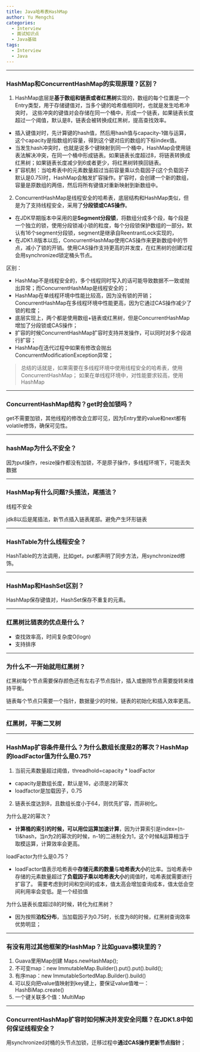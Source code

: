 ```yaml
---
title: Java哈希表HashMap
author: Yu Mengchi
categories:
  - Interview 
  - 面试知识点
  - Java基础
tags:
  - Interview
  - Java
---
```



---
### HashMap和ConcurrentHashMap的实现原理？区别？
1. HashMap底层是**基于数组和链表或者红黑树**实现的，数组的每个位置是一个Entry类型，用于存储键值对，当多个键的哈希值相同时，也就是发生哈希冲突时，
这些冲突的键值对会存储在同一个桶中，形成一个链表，如果链表长度超过一个阈值，默认是8，链表会被转换成红黑树，提高查找效率。 
 - 插入键值对时，先计算键的hash值，然后用hash值与capacity-1做与运算，这个capacity是指数组的容量，得到这个键对应的数组的下标index值。
 - 当发生hash冲突时，也就是说多个键映射到同一个桶中，HashMap会使用链表法解决冲突，在同一个桶中形成链表。如果链表长度超过8，将链表转换成红黑树；如果链表长度减少到6或者更少，将红黑树转换回链表。
 - 扩容机制：当哈希表中的元素数量超过当前容量乘以负载因子(这个负载因子默认是0.75)时，HashMap会触发扩容操作。扩容时，会创建一个新的数组，容量是原数组的两倍，然后将所有键值对重新映射到新数组中。
2. ConcurrentHashMap是线程安全的哈希表，底层结构和HashMap类似，但是为了支持线程安全，采用了**分段锁或CAS操作**。
 - 在JDK早期版本中采用的是**Segment分段锁**，将数组分成多个段，每个段是一个独立的锁，使用分段锁减小锁的粒度，每个分段锁保护数组的一部分。默认有16个segment分段锁，segment是继承自ReentrantLock实现的，
 - 在JDK1.8版本以后，ConcurrentHashMap使用CAS操作来更新数组中的节点，减小了锁的开销。使用CAS操作支持更高的并发度，在红黑树的创建过程会用synchronized锁定桶头节点。

区别：
* HashMap不是线程安全的，多个线程同时写入的话可能导致数据不一致或抛出异常；而ConcurrentHashMap是线程安全的；
* HashMap在单线程环境中性能比较高，因为没有锁的开销；ConcurrentHashMap在多线程环境中性能更高，因为它通过CAS操作减少了锁的粒度；
* 底层实现上，两个都是使用数组+链表或红黑树，但是ConcurrentHashMap增加了分段锁或CAS操作；
* 扩容的时候ConcurrentHashMap扩容时支持并发操作，可以同时对多个段进行扩容；
* HashMap在迭代过程中如果有修改会抛出ConcurrentModificationException异常；

> 总结的话就是，如果需要在多线程环境中使用线程安全的哈希表，使用ConcurrentHashMap； 如果在单线程环境中，对性能要求较高，使用HashMap

---
### ConcurrentHashMap结构？get时会加锁吗？
get不需要加锁，其他线程的修改会立即可见，因为Entry里的value和next都有volatile修饰，确保可见性。

---
### hashMap为什么不安全？
因为put操作，resize操作都没有加锁，不是原子操作，多线程环境下，可能丢失数据

---
### HashMap有什么问题?头插法，尾插法？
线程不安全

jdk8以后是尾插法，新节点插入链表尾部。避免产生环形链表

---
### HashTable为什么线程安全？
HashTable的方法调用，比如get，put都声明了同步方法，用synchronized修饰。

---
### HashMap和HashSet区别？
HashMap保存键值对，HashSet保存不重复的元素。

---
### 红黑树比链表的优点是什么？
- 查找效率高，时间复杂度O(logn)
- 支持排序

---
### 为什么不一开始就用红黑树？
红黑树每个节点需要保存颜色还有左右子节点指针，插入或删除节点需要旋转来维持平衡。

链表每个节点只需要一个指针，数据量少的时候，链表的初始化和插入效率更高。

---
### 红黑树，平衡二叉树

---
### HashMap扩容条件是什么？为什么数组长度是2的幂次？HashMap的loadFactor值为什么是0.75?
1. 当前元素数量超过阈值，threadhold=capacity * loadFactor
- capacity是数组长度，默认是16，必须是2的幂次
- loadfactor是加载因子，0.75
2. 链表长度达到8，且数组长度小于64，则优先扩容，而非树化。

为什么是2的幂次？
- **计算桶的索引的时候，可以用位运算加速计算**，因为计算索引是index=(n-1)&hash，当n为2的幂次的时候，n-1的二进制全为1，这个时候&运算相当于取模运算，计算效率会更高。

loadFactor为什么是0.75？
- loadFactor值表示哈希表中**存储元素的数量**与**哈希表大小**的比率。当哈希表中存储的元素数量超过了**负载因子乘以哈希表大小**的阈值时，哈希表就需要进行扩容了。
  需要考虑到时间和空间的成本，值太高会增加查询成本，值太低会空间利用率会变低。是一个经验值

为什么链表长度超过8的时候，转化为红黑树？
- 因为按照**泊松分布**，当加载因子为0.75时，长度为8的时候，红黑树查询效率优势明显；

---
### 有没有用过其他框架的HashMap？比如guava模块里的？
1. Guava里用Map创建  Maps.newHashMap();
2. 不可变map：new ImmutableMap.Builder().put().put().build();
3. 有序map：new ImmutableSortedMap.Builder().build()
4. 可以反向把value值映射到key键上，要保证value值唯一：HashBiMap.create()
5. 一个键关联多个值：MultiMap

---
### ConcurrentHashMap扩容时如何解决并发安全问题？在JDK1.8中如何保证线程安全？
用synchronized对桶的头节点加锁，迁移过程中**通过CAS操作更新节点指针**；
